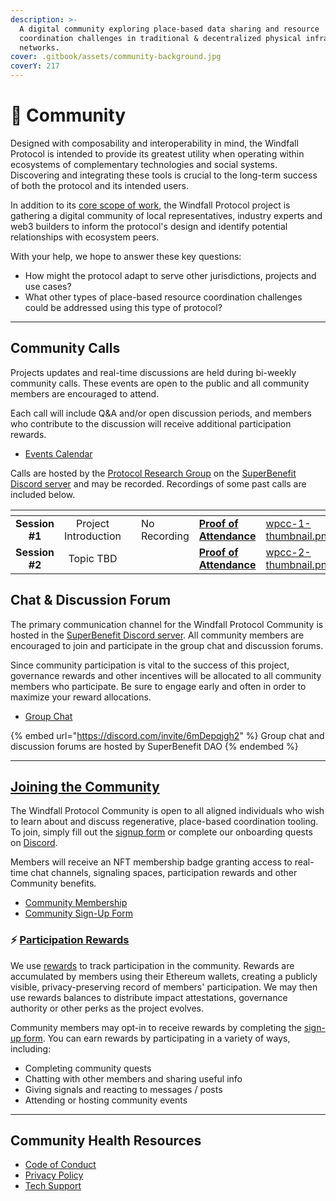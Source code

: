 ```yaml
---
description: >-
  A digital community exploring place-based data sharing and resource
  coordination challenges in traditional & decentralized physical infrastructure
  networks.
cover: .gitbook/assets/community-background.jpg
coverY: 217
---
```


# 🌳 Community

Designed with composability and interoperability in mind, the Windfall Protocol is intended to provide its greatest utility when operating within ecosystems of complementary technologies and social systems. Discovering and integrating these tools is crucial to the long-term success of both the protocol and its intended users.&#x20;

In addition to its [core scope of work](litepaper/), the Windfall Protocol project is gathering a digital community of local representatives, industry experts and web3 builders to inform the protocol's design and identify potential relationships with ecosystem peers.&#x20;

With your help, we hope to answer these key questions:&#x20;

* How might the protocol adapt to serve other jurisdictions, projects and use cases?
* What other types of place-based resource coordination challenges could be addressed using this type of protocol?&#x20;

***

## Community Calls&#x20;

Projects updates and real-time discussions are held during bi-weekly community calls. These events are open to the public and all community members are encouraged to attend.&#x20;

Each call will include Q\&A and/or open discussion periods, and members who contribute to the discussion will receive additional participation rewards.&#x20;

* [Events Calendar ](https://lu.ma/wreep)

Calls are hosted by the [Protocol Research Group](litepaper/) on the [SuperBenefit Discord server](https://lu.ma/wreep) and may be recorded. Recordings of some past calls are included below.

<table data-view="cards"><thead><tr><th align="center"></th><th align="center"></th><th data-type="content-ref"></th><th></th><th></th><th data-hidden data-card-cover data-type="files"></th><th data-hidden data-card-target data-type="content-ref"></th></tr></thead><tbody><tr><td align="center"><strong>Session #1</strong></td><td align="center">Project Introduction</td><td></td><td>No Recording</td><td><a href="https://poap.gallery/event/167819"><strong>Proof of Attendance</strong></a></td><td><a href=".gitbook/assets/wpcc-1-thumbnail.png">wpcc-1-thumbnail.png</a></td><td><a href="https://lu.ma/ipymwlcg">https://lu.ma/ipymwlcg</a></td></tr><tr><td align="center"><strong>Session #2</strong></td><td align="center">Topic TBD</td><td></td><td></td><td><a href="https://poap.gallery/event/168942"><strong>Proof of Attendance</strong></a></td><td><a href=".gitbook/assets/wpcc-2-thumbnail.png">wpcc-2-thumbnail.png</a></td><td><a href="https://lu.ma/zlxqfjz6">https://lu.ma/zlxqfjz6</a></td></tr></tbody></table>

## Chat & Discussion Forum&#x20;

The primary communication channel for the Windfall Protocol Community is hosted in the [SuperBenefit Discord server](https://discord.com/invite/6mDepqjgh2). All community members are encouraged to join and participate in the group chat and discussion forums.&#x20;

Since community participation is vital to the success of this project, governance rewards and other incentives will be allocated to all community members who participate. Be sure to engage early and often in order to maximize your reward allocations.

* [Group Chat](https://discord.gg/6mDepqjgh2)

{% embed url="https://discord.com/invite/6mDepqjgh2" %}
Group chat and discussion forums are hosted by SuperBenefit DAO
{% endembed %}

***

## [Joining the Community ](membership.md)

The Windfall Protocol Community is open to all aligned individuals who wish to learn about and discuss regenerative, place-based coordination tooling. To join, simply fill out the [signup form](https://wreep.deform.cc/community-signup/) or complete our onboarding quests on [Discord](https://discord.com/invite/6mDepqjgh2).

Members will receive an NFT membership badge granting access to real-time chat channels, signaling spaces, participation rewards and other Community benefits.

* [Community Membership](community/roles.md)&#x20;
* [Community Sign-Up Form ](https://wreep.deform.cc/community-signup/)

### ⚡ [Participation Rewards](rewards.md)

We use [rewards](rewards.md) to track participation in the community. Rewards are accumulated by members using their Ethereum wallets, creating a publicly visible, privacy-preserving record of members' participation. We may then use rewards balances to distribute impact attestations, governance authority or other perks as the project evolves.&#x20;

Community members may opt-in to receive rewards by completing the [sign-up form](https://wreep.deform.cc/community-signup/). You can earn rewards by participating in a variety of ways, including:&#x20;

* Completing community quests&#x20;
* Chatting with other members and sharing useful info&#x20;
* Giving signals and reacting to messages / posts&#x20;
* Attending or hosting community events

***

## Community Health Resources

* [Code of Conduct](code\_of\_conduct.md)
* [Privacy Policy](privacy\_policy.md)
* [Tech Support](support.md)

